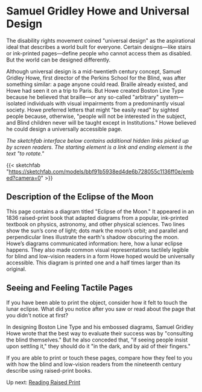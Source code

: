 # Samuel Gridley Howe and Universal Design

The disability rights movement coined "universal design" as the aspirational ideal that describes a world built for everyone. Certain designs—like stairs or ink-printed pages—define people who cannot access them as disabled. But the world can be designed differently.

Although universal design is a mid-twentieth century concept, Samuel Gridley Howe, first director of the Perkins School for the Blind, was after something similar: a page anyone could read. Braille already existed, and Howe had seen it on a trip to Paris. But Howe created Boston Line Type because he believed that braille—or any so-called "arbitrary" system—isolated individuals with visual impairments from a predominantly visual society. Howe preferred letters that might "be easily read" by sighted people because, otherwise, "people will not be interested in the subject, and Blind children never will be taught except in Institutions." Howe believed he could design a universally accessible page.

*The sketchfab interface below contains additional hidden links picked up by screen readers. The starting element is a link and ending element is the text "to rotate."*

{{< sketchfab "https://sketchfab.com/models/bbf91b5938ed4de6b728055c1136ff0e/embed?camera=0" >}}

## Description of the Eclipse of the Moon

This page contains a diagram titled "Eclipse of the Moon." It appeared in an 1836 raised-print book that adapted diagrams from a popular, ink-printed textbook on physics, astronomy, and other physical sciences. Two lines show the sun’s cone of light; dots mark the moon’s orbit; and parallel and perpendicular lines illustrate the earth's shadow obscuring the moon. Howe’s diagrams communicated information: here, how a lunar eclipse happens. They also made common visual representations tactilely legible for blind and low-vision readers in a form Howe hoped would be universally accessible. This diagram is printed one and a half times larger than its original.

 
## Seeing and Feeling Tactile Pages 

If you have been able to print the object, consider how it felt to touch the lunar eclipse. What did you notice after you saw or read about the page that you didn't notice at first?

In designing Boston Line Type and his embossed diagrams, Samuel Gridley Howe wrote that the best way to evaluate their success was by "consulting the blind themselves." But he also conceded that, "if seeing people insist upon settling it," they should do it "in the dark, and by aid of their fingers."

If you are able to print or touch these pages, compare how they feel to you with how the blind and low-vision readers from the nineteenth century describe using raised-print books. 

Up next: [Reading Raised Print](/panel3) 
